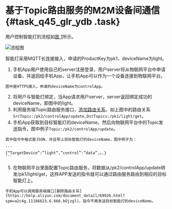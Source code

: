 # 基于Topic路由服务的M2M设备间通信 {#task_q45_glr_ydb .task}

用户控制智能灯的流程如[图 1](#fig_tdr_mlr_ydb)所示。

![](images/4210_zh-CN.png "流程图")

智能灯采用MQTT长连接接入，申请的ProductKey为pk1，deviceName为light。

1.   手机App用户使用自己的server注册登录，用户server将从物联网平台中申请设备，并返回给手机App，让手机App可以作为一个设备连接到物联网平台。 

    图中是HTTPS接入，申请的deviceName为controlApp。

2.   将用户与智能灯绑定，当App请求用户server，server返回绑定成功的deviceName，即图中的light。 
3.   利用服务端Topic路由服务接口，[添加路由关系](https://help.aliyun.com/document_detail/69910.html?spm=a2c4g.11186623.6.665.fyhApw)，如上图中的路由关系`SrcTopic:/pk2/controlApp/update,DstTopics:/pk1/light/get`。 
4.   手机App获取到目标智能灯的deviceName，然后向物联网平台中的Topic发送指令，图中例子`Topic:/pk2/controlApp/update`。 

    其中指令中格式是JSON，并且带上目标智能灯的deviceName，图中例子为：

    ```
    {“TargetDevice”:”light”,”control”:”data”,….}
    ```

5.   在物联网平台里面配置Topic路由服务，将数据从/pk2/controlApp/update转发/pk1/light/get，这样APP发送的指令就可以通过路由服务路由到相应的目标智能灯上。 

    手机App可以调用服务端接口[删除路由关系](https://help.aliyun.com/document_detail/69926.html?spm=a2c4g.11186623.6.666.bOjzgl)，指令不再发送目标智能灯的deviceName。


